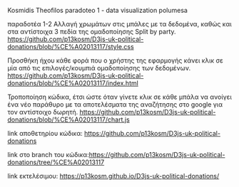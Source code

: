 Kosmidis Theofilos
paradoteo 1 - data visualization
polumesa 

παραδοτέα 1-2
Αλλαγή χρωμάτων στις μπάλες με τα δεδομένα, καθώς και στα αντίστοιχα 3 πεδία της ομαδοποίησης Split by party.
https://github.com/p13kosm/D3js-uk-political-donations/blob/%CE%A02013117/style.css

Προσθήκη ήχου κάθε φορά που ο χρήστης της εφαρμογής κάνει κλικ σε μία από τις επιλογές/κουμπιά ομαδοποίησης των δεδομένων.
https://github.com/p13kosm/D3js-uk-political-donations/blob/%CE%A02013117/index.html

Τροποποίηση κώδικα, έτσι ώστε όταν γίνετε κλικ σε κάθε μπάλα να ανοίγει ένα νέο παράθυρο με τα αποτελέσματα της αναζήτησης στο google για τον αντίστοιχο δωρητή.
https://github.com/p13kosm/D3js-uk-political-donations/blob/%CE%A02013117/chart.js

link αποθετηρίου κώδικα: https://github.com/p13kosm/D3js-uk-political-donations

link στο branch του κώδικα:https://github.com/p13kosm/D3js-uk-political-donations/tree/%CE%A02013117

link εκτελέσιμου: https://p13kosm.github.io/D3js-uk-political-donations/
